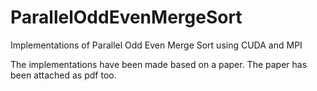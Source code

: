 # ParallelOddEvenMergeSort
Implementations of Parallel Odd Even Merge Sort using CUDA and MPI

The implementations have been made based on a paper. The paper has been attached as pdf too.

